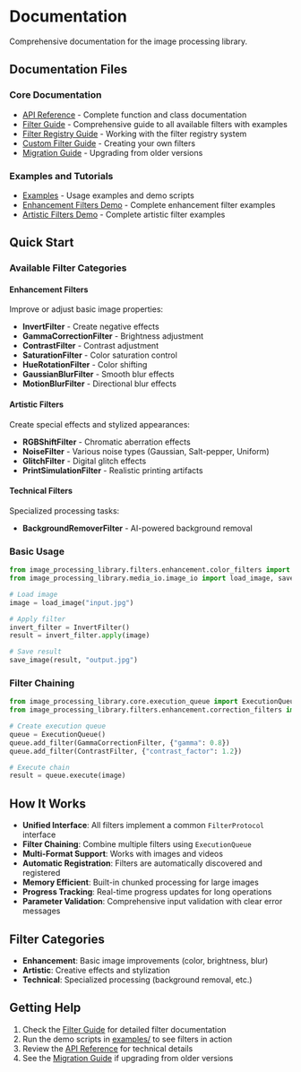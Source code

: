 # Documentation

Comprehensive documentation for the image processing library.

## Documentation Files

### Core Documentation
- [API Reference](api_reference.md) - Complete function and class documentation
- [Filter Guide](filter_guide.md) - Comprehensive guide to all available filters with examples
- [Filter Registry Guide](filter_registry_guide.md) - Working with the filter registry system
- [Custom Filter Guide](custom_filter_guide.md) - Creating your own filters
- [Migration Guide](migration_guide.md) - Upgrading from older versions

### Examples and Tutorials
- [Examples](../examples/README.md) - Usage examples and demo scripts
- [Enhancement Filters Demo](../examples/enhancement_filters_demo.py) - Complete enhancement filter examples
- [Artistic Filters Demo](../examples/artistic_filters_demo.py) - Complete artistic filter examples

## Quick Start

### Available Filter Categories

#### Enhancement Filters
Improve or adjust basic image properties:
- **InvertFilter** - Create negative effects
- **GammaCorrectionFilter** - Brightness adjustment
- **ContrastFilter** - Contrast adjustment
- **SaturationFilter** - Color saturation control
- **HueRotationFilter** - Color shifting
- **GaussianBlurFilter** - Smooth blur effects
- **MotionBlurFilter** - Directional blur effects

#### Artistic Filters
Create special effects and stylized appearances:
- **RGBShiftFilter** - Chromatic aberration effects
- **NoiseFilter** - Various noise types (Gaussian, Salt-pepper, Uniform)
- **GlitchFilter** - Digital glitch effects
- **PrintSimulationFilter** - Realistic printing artifacts

#### Technical Filters
Specialized processing tasks:
- **BackgroundRemoverFilter** - AI-powered background removal

### Basic Usage

```python
from image_processing_library.filters.enhancement.color_filters import InvertFilter
from image_processing_library.media_io.image_io import load_image, save_image

# Load image
image = load_image("input.jpg")

# Apply filter
invert_filter = InvertFilter()
result = invert_filter.apply(image)

# Save result
save_image(result, "output.jpg")
```

### Filter Chaining

```python
from image_processing_library.core.execution_queue import ExecutionQueue
from image_processing_library.filters.enhancement.correction_filters import GammaCorrectionFilter, ContrastFilter

# Create execution queue
queue = ExecutionQueue()
queue.add_filter(GammaCorrectionFilter, {"gamma": 0.8})
queue.add_filter(ContrastFilter, {"contrast_factor": 1.2})

# Execute chain
result = queue.execute(image)
```

## How It Works

- **Unified Interface**: All filters implement a common `FilterProtocol` interface
- **Filter Chaining**: Combine multiple filters using `ExecutionQueue`
- **Multi-Format Support**: Works with images and videos
- **Automatic Registration**: Filters are automatically discovered and registered
- **Memory Efficient**: Built-in chunked processing for large images
- **Progress Tracking**: Real-time progress updates for long operations
- **Parameter Validation**: Comprehensive input validation with clear error messages

## Filter Categories

- **Enhancement**: Basic image improvements (color, brightness, blur)
- **Artistic**: Creative effects and stylization
- **Technical**: Specialized processing (background removal, etc.)

## Getting Help

1. Check the [Filter Guide](filter_guide.md) for detailed filter documentation
2. Run the demo scripts in [examples/](../examples/) to see filters in action
3. Review the [API Reference](api_reference.md) for technical details
4. See the [Migration Guide](migration_guide.md) if upgrading from older versions